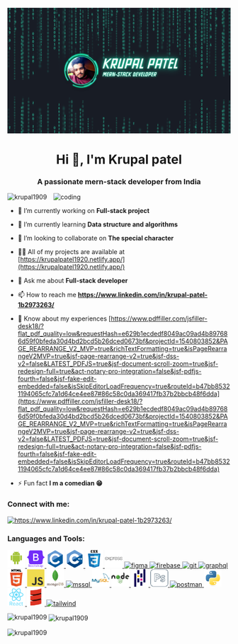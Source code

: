 ![logo](https://github.com/Krupal1909/Krupal1909/blob/main/krupallogo.png)


<h1 align="center">Hi 👋, I'm Krupal patel</h1>
<h3 align="center">A passionate mern-stack developer from India</h3>


<img align="right" alt="coding" width="400px" src="https://rajacepat.com/assets/frontend/img/webdev.gif">
<p align="left"> <img src="https://komarev.com/ghpvc/?username=krupal1909&label=Profile%20views&color=0e75b6&style=flat" alt="krupal1909" /> </p>

- 🔭 I’m currently working on **Full-stack project**

- 🌱 I’m currently learning **Data structure and algorithms**

- 👯 I’m looking to collaborate on **The special character**

- 👨‍💻 All of my projects are available at [https://krupalpatel1920.netlify.app/](https://krupalpatel1920.netlify.app/)

- 💬 Ask me about **Full-stack developer**

- 📫 How to reach me **https://www.linkedin.com/in/krupal-patel-1b2973263/**

- 📄 Know about my experiences [https://www.pdffiller.com/jsfiller-desk18/?flat_pdf_quality=low&requestHash=e629b1ecdedf8049ac09ad4b897686d59f0bfeda30d4bd2bcd5b26dced0673bf&projectId=1540803852&PAGE_REARRANGE_V2_MVP=true&richTextFormatting=true&isPageRearrangeV2MVP=true&jsf-page-rearrange-v2=true&jsf-dss-v2=false&LATEST_PDFJS=true&jsf-document-scroll-zoom=true&jsf-redesign-full=true&act-notary-pro-integration=false&jsf-pdfjs-fourth=false&jsf-fake-edit-embedded=false&isSkipEditorLoadFrequency=true&routeId=b47bb85321194065cfc7a1d64ce4ee87#86c58c0da369417fb37b2bbcb48f6dda](https://www.pdffiller.com/jsfiller-desk18/?flat_pdf_quality=low&requestHash=e629b1ecdedf8049ac09ad4b897686d59f0bfeda30d4bd2bcd5b26dced0673bf&projectId=1540803852&PAGE_REARRANGE_V2_MVP=true&richTextFormatting=true&isPageRearrangeV2MVP=true&jsf-page-rearrange-v2=true&jsf-dss-v2=false&LATEST_PDFJS=true&jsf-document-scroll-zoom=true&jsf-redesign-full=true&act-notary-pro-integration=false&jsf-pdfjs-fourth=false&jsf-fake-edit-embedded=false&isSkipEditorLoadFrequency=true&routeId=b47bb85321194065cfc7a1d64ce4ee87#86c58c0da369417fb37b2bbcb48f6dda)

- ⚡ Fun fact **I m a comedian 😁**

<h3 align="left">Connect with me:</h3>
<p align="left">
<a href="https://linkedin.com/in/https://www.linkedin.com/in/krupal-patel-1b2973263/" target="blank"><img align="center" src="https://raw.githubusercontent.com/rahuldkjain/github-profile-readme-generator/master/src/images/icons/Social/linked-in-alt.svg" alt="https://www.linkedin.com/in/krupal-patel-1b2973263/" height="30" width="40" /></a>
</p>

<h3 align="left">Languages and Tools:</h3>
<p align="left"> <a href="https://developer.android.com" target="_blank" rel="noreferrer"> <img src="https://raw.githubusercontent.com/devicons/devicon/master/icons/android/android-original-wordmark.svg" alt="android" width="40" height="40"/> </a> <a href="https://getbootstrap.com" target="_blank" rel="noreferrer"> <img src="https://raw.githubusercontent.com/devicons/devicon/master/icons/bootstrap/bootstrap-plain-wordmark.svg" alt="bootstrap" width="40" height="40"/> </a> <a href="https://www.cprogramming.com/" target="_blank" rel="noreferrer"> <img src="https://raw.githubusercontent.com/devicons/devicon/master/icons/c/c-original.svg" alt="c" width="40" height="40"/> </a> <a href="https://www.w3schools.com/cpp/" target="_blank" rel="noreferrer"> <img src="https://raw.githubusercontent.com/devicons/devicon/master/icons/cplusplus/cplusplus-original.svg" alt="cplusplus" width="40" height="40"/> </a> <a href="https://www.w3schools.com/css/" target="_blank" rel="noreferrer"> <img src="https://raw.githubusercontent.com/devicons/devicon/master/icons/css3/css3-original-wordmark.svg" alt="css3" width="40" height="40"/> </a> <a href="https://expressjs.com" target="_blank" rel="noreferrer"> <img src="https://raw.githubusercontent.com/devicons/devicon/master/icons/express/express-original-wordmark.svg" alt="express" width="40" height="40"/> </a> <a href="https://www.figma.com/" target="_blank" rel="noreferrer"> <img src="https://www.vectorlogo.zone/logos/figma/figma-icon.svg" alt="figma" width="40" height="40"/> </a> <a href="https://firebase.google.com/" target="_blank" rel="noreferrer"> <img src="https://www.vectorlogo.zone/logos/firebase/firebase-icon.svg" alt="firebase" width="40" height="40"/> </a> <a href="https://git-scm.com/" target="_blank" rel="noreferrer"> <img src="https://www.vectorlogo.zone/logos/git-scm/git-scm-icon.svg" alt="git" width="40" height="40"/> </a> <a href="https://graphql.org" target="_blank" rel="noreferrer"> <img src="https://www.vectorlogo.zone/logos/graphql/graphql-icon.svg" alt="graphql" width="40" height="40"/> </a> <a href="https://www.w3.org/html/" target="_blank" rel="noreferrer"> <img src="https://raw.githubusercontent.com/devicons/devicon/master/icons/html5/html5-original-wordmark.svg" alt="html5" width="40" height="40"/> </a> <a href="https://developer.mozilla.org/en-US/docs/Web/JavaScript" target="_blank" rel="noreferrer"> <img src="https://raw.githubusercontent.com/devicons/devicon/master/icons/javascript/javascript-original.svg" alt="javascript" width="40" height="40"/> </a> <a href="https://www.mongodb.com/" target="_blank" rel="noreferrer"> <img src="https://raw.githubusercontent.com/devicons/devicon/master/icons/mongodb/mongodb-original-wordmark.svg" alt="mongodb" width="40" height="40"/> </a> <a href="https://www.microsoft.com/en-us/sql-server" target="_blank" rel="noreferrer"> <img src="https://www.svgrepo.com/show/303229/microsoft-sql-server-logo.svg" alt="mssql" width="40" height="40"/> </a> <a href="https://www.mysql.com/" target="_blank" rel="noreferrer"> <img src="https://raw.githubusercontent.com/devicons/devicon/master/icons/mysql/mysql-original-wordmark.svg" alt="mysql" width="40" height="40"/> </a> <a href="https://nodejs.org" target="_blank" rel="noreferrer"> <img src="https://raw.githubusercontent.com/devicons/devicon/master/icons/nodejs/nodejs-original-wordmark.svg" alt="nodejs" width="40" height="40"/> </a> <a href="https://pandas.pydata.org/" target="_blank" rel="noreferrer"> <img src="https://raw.githubusercontent.com/devicons/devicon/2ae2a900d2f041da66e950e4d48052658d850630/icons/pandas/pandas-original.svg" alt="pandas" width="40" height="40"/> </a> <a href="https://www.photoshop.com/en" target="_blank" rel="noreferrer"> <img src="https://raw.githubusercontent.com/devicons/devicon/master/icons/photoshop/photoshop-line.svg" alt="photoshop" width="40" height="40"/> </a> <a href="https://postman.com" target="_blank" rel="noreferrer"> <img src="https://www.vectorlogo.zone/logos/getpostman/getpostman-icon.svg" alt="postman" width="40" height="40"/> </a> <a href="https://www.python.org" target="_blank" rel="noreferrer"> <img src="https://raw.githubusercontent.com/devicons/devicon/master/icons/python/python-original.svg" alt="python" width="40" height="40"/> </a> <a href="https://reactjs.org/" target="_blank" rel="noreferrer"> <img src="https://raw.githubusercontent.com/devicons/devicon/master/icons/react/react-original-wordmark.svg" alt="react" width="40" height="40"/> </a> <a href="https://www.scala-lang.org" target="_blank" rel="noreferrer"> <img src="https://raw.githubusercontent.com/devicons/devicon/master/icons/scala/scala-original.svg" alt="scala" width="40" height="40"/> </a> <a href="https://tailwindcss.com/" target="_blank" rel="noreferrer"> <img src="https://www.vectorlogo.zone/logos/tailwindcss/tailwindcss-icon.svg" alt="tailwind" width="40" height="40"/> </a> </p>

<p><img align="left" src="https://github-readme-stats.vercel.app/api/top-langs?username=krupal1909&show_icons=true&locale=en&layout=compact" alt="krupal1909" /></p>

<p>&nbsp;<img align="center" src="https://github-readme-stats.vercel.app/api?username=krupal1909&show_icons=true&locale=en" alt="krupal1909" /></p>

<p><img align="center" src="https://github-readme-streak-stats.herokuapp.com/?user=krupal1909&" alt="krupal1909" /></p>
